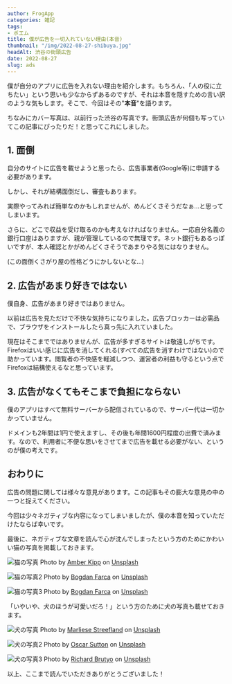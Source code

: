 ```yaml
---
author: FrogApp
categories: 雑記
tags:
- ポエム
title: 僕が広告を一切入れていない理由(本音)
thumbnail: "/img/2022-08-27-shibuya.jpg"
headAlt: 渋谷の街頭広告
date: 2022-08-27
slug: ads
---
```


僕が自分のアプリに広告を入れない理由を紹介します。もちろん、「人の役に立ちたい」という思いも少なからずあるのですが、それは本音を隠すための言い訳のような気もします。そこで、今回はその"**本音**"を語ります。

ちなみにカバー写真は、以前行った渋谷の写真です。街頭広告が何個も写っていてこの記事にぴったりだ！と思ってこれにしました。

## 1. 面倒

自分のサイトに広告を載せようと思ったら、広告事業者(Google等)に申請する必要があります。

しかし、それが結構面倒だし、審査もあります。

実際やってみれば簡単なのかもしれませんが、めんどくさそうだなぁ…と思ってしまいます。

さらに、どこで収益を受け取るのかも考えなければなりません。一応自分名義の銀行口座はありますが、親が管理しているので無理です。ネット銀行もあるっぽいですが、本人確認とかがめんどくさそうであまりやる気にはなりません。

(この面倒くさがり屋の性格どうにかしないとな…)

## 2. 広告があまり好きではない

僕自身、広告があまり好きではありません。

以前は広告を見ただけで不快な気持ちになりました。広告ブロッカーは必需品で、ブラウザをインストールしたら真っ先に入れていました。

現在はそこまでではありませんが、広告が多すぎるサイトは敬遠しがちです。Firefoxはいい感じに広告を消してくれる(すべての広告を消すわけではない)ので助かっています。閲覧者の不快感を軽減しつつ、運営者の利益も守るという点でFirefoxは結構使えるなと思っています。

## 3. 広告がなくてもそこまで負担にならない

僕のアプリはすべて無料サーバーから配信されているので、サーバー代は一切かかっていません。

ドメインも2年間は1円で使えますし、その後も年間1600円程度の出費で済みます。なので、利用者に不便な思いをさせてまで広告を載せる必要がない、というのが僕の考えです。

## おわりに

広告の問題に関しては様々な意見があります。この記事もその膨大な意見の中の一つと捉えてください。

今回は少々ネガティブな内容になってしまいましたが、僕の本音を知っていただけたならば幸いです。

最後に、ネガティブな文章を読んで心が沈んでしまったという方のためにかわいい猫の写真を掲載しておきます。

![猫の写真](/img/2022-08-27-cat1.jpg)
Photo by <a href="https://unsplash.com/@sadmax?utm_source=unsplash&utm_medium=referral&utm_content=creditCopyText" target="_blank" rel="noopener noreferrer">Amber Kipp</a> on <a href="https://unsplash.com/?utm_source=unsplash&utm_medium=referral&utm_content=creditCopyText" target="_blank" rel="noopener noreferrer">Unsplash</a>

![猫の写真2](/img/2022-08-27-cat2.jpg)
Photo by <a href="https://unsplash.com/@bogdanf?utm_source=unsplash&utm_medium=referral&utm_content=creditCopyText" target="_blank" rel="noopener noreferrer">Bogdan Farca</a> on <a href="https://unsplash.com/?utm_source=unsplash&utm_medium=referral&utm_content=creditCopyText" target="_blank" rel="noopener noreferrer">Unsplash</a>

![猫の写真3](/img/2022-08-27-cat3.jpg)
Photo by <a href="https://unsplash.com/@bogdanf?utm_source=unsplash&utm_medium=referral&utm_content=creditCopyText" target="_blank" rel="noopener noreferrer">Bogdan Farca</a> on <a href="https://unsplash.com/?utm_source=unsplash&utm_medium=referral&utm_content=creditCopyText" target="_blank" rel="noopener noreferrer">Unsplash</a>

「いやいや、犬のほうが可愛いだろ！」という方のために犬の写真も載せておきます。

![犬の写真](/img/2022-08-27-dog1.jpg)
Photo by <a href="https://unsplash.com/@marliesebrandsma?utm_source=unsplash&utm_medium=referral&utm_content=creditCopyText" target="_blank" rel="noopener noreferrer">Marliese Streefland</a> on <a href="https://unsplash.com/?utm_source=unsplash&utm_medium=referral&utm_content=creditCopyText" target="_blank" rel="noopener noreferrer">Unsplash</a>

![犬の写真2](/img/2022-08-27-dog2.jpg)
Photo by <a href="https://unsplash.com/@o5ky?utm_source=unsplash&utm_medium=referral&utm_content=creditCopyText" target="_blank" rel="noopener noreferrer">Oscar Sutton</a> on <a href="https://unsplash.com/?utm_source=unsplash&utm_medium=referral&utm_content=creditCopyText" target="_blank" rel="noopener noreferrer">Unsplash</a>

![犬の写真3](/img/2022-08-27-dog3.jpg)
Photo by <a href="https://unsplash.com/@richardbrutyo?utm_source=unsplash&utm_medium=referral&utm_content=creditCopyText" target="_blank" rel="noopener noreferrer">Richard Brutyo</a> on <a href="https://unsplash.com/?utm_source=unsplash&utm_medium=referral&utm_content=creditCopyText" target="_blank" rel="noopener noreferrer">Unsplash</a>

以上、ここまで読んでいただきありがとうございました！
